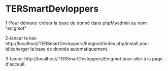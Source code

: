 # TERSmartDevloppers

1-Pour démarer créeer la base de donné dans phpMyadmin au nom "enigmot"

2-lancer le lien http://localhost/TERSmartDevloppers/Enigmot/index.php/install pour télécharger la base de donnée automatiquement.

3-lancer http://localhost/TERSmartDevloppers/Enigmot pour aller à la page d'acceuil.
